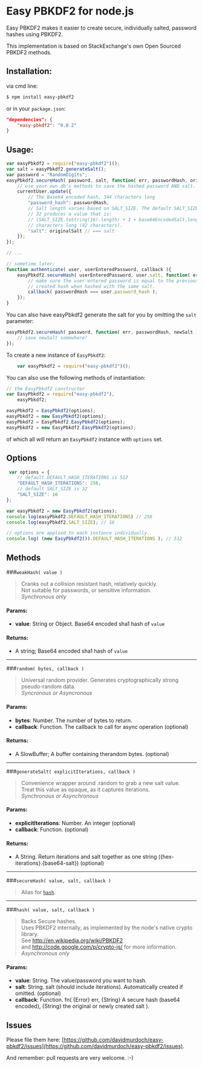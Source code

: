 # Easy PBKDF2 for node.js

Easy PBKDF2 makes it easier to create secure, individually salted, password hashes using PBKDF2.

This implementation is based on StackExchange's own Open Sourced PBKDF2 methods.

## Installation:

via cmd line:

```bash
$ npm install easy-pbkdf2
```

or in your `package.json`:

```json
"dependencies": {
    "easy-pbkdf2": "0.0.2"
}
```

## Usage:
```js
var easyPbkdf2 = require("easy-pbkdf2")();
var salt = easyPbkdf2.generateSalt();
var password = "RandomDigits";
easyPbkdf2.secureHash( password, salt, function( err, passwordHash, originalSalt ) {
    // use your own db's methods to save the hashed password AND salt.
    currentUser.update({
        // The Base64 encoded hash, 344 characters long
        "password_hash": passwordHash,
        // Salt length varies based on SALT_SIZE. The default SALT_SIZE of
        // 32 produces a value that is:
        // (SALT_SIZE.toString(16).length) + 1 + base64EncodedSalt.length)
        // characters long (42 characters).
        "salt": originalSalt // === salt
    });
});

// ...

// sometime later:
function authenticate( user, userEnteredPassword, callback ){
    easyPbkdf2.secureHash( userEnteredPassword, user.salt, function( err, passwordHash, salt ) {
        // make sure the user-entered password is equal to the previously
        // created hash when hashed with the same salt.
        callback( passwordHash === user.password_hash );
    });
}
```

You can also have easyPbkdf2 generate the salt for you by omitting the `salt` parameter:

```js
easyPbkdf2.secureHash( password, function( err, passwordHash, newSalt ) {
    // save newSalt somewhere!
});
```

To create a new instance of `EasyPbkdf2`: 

```js
    var easyPbkdf2 = require("easy-pbkdf2")();
```

You can also use the following methods of instantiation:

```js
// the EasyPbkdf2 constructor
var EasyPbkdf2 = require("easy-pbkdf2"),
    easyPbkdf2;

easyPbkdf2 = EasyPbkdf2(options);
easyPbkdf2 = new EasyPbkdf2(options);
easyPbkdf2 = EasyPbkdf2.EasyPbkdf2(options);
easyPbkdf2 = new EasyPbkdf2.EasyPbkdf2(options);
```

of which all will return an `EasyPbkdf2` instance with `options` set.

## Options

```js
 var options = {
    // default DEFAULT_HASH_ITERATIONS is 512
    "DEFAULT_HASH_ITERATIONS": 256,
    // default SALT_SIZE is 32
    "SALT_SIZE": 16
};

var easyPbkdf2 = new EasyPbkdf2(options);
console.log(easyPbkdf2.DEFAULT_HASH_ITERATIONS) // 256
console.log(easyPbkdf2.SALT_SIZE); // 16

// options are applied to each instance individually.
console.log( (new EasyPbkdf2()).DEFAULT_HASH_ITERATIONS ); // 512
```

## Methods

###`weakHash( value )`

> Cranks out a collision resistant hash, relatively quickly.  
> Not suitable for passwords, or sensitive information.  
*Synchronous only*  

#### Params:
 - **value**: String or Object. Base64 encoded sha1 hash of `value`

#### Returns:
 - A string; Base64 encoded sha1 hash of `value`

---

###`random( bytes, callback )`

> Universal random provider. Generates cryptographically strong pseudo-random data.  
*Syncronous or Asyncronous*

#### Params:
  - **bytes**: Number. The number of bytes to return.
  - **callback**: Function. The callback to call for async operation (optional)

#### Returns:
 - A SlowBuffer; A buffer containing therandom bytes. (optional)

---

###`generateSalt( explicitIterations, callback )`

> Convenience wrapper around .random to grab a new salt value.  
> Treat this value as opaque, as it captures iterations.  
*Synchronous or Asynchronous*

#### Params:
 - **explicitIterations**: Number. An integer (optional)
 - **callback**: Function. (optional)

#### Returns:
 - A String. Return iterations and salt together as one string ({hex-iterations}.{base64-salt}) (optional)

---

###`secureHash( value, salt, callback )`

> Alias for [`hash`](#hash-value-salt-callback-).

---

###`hash( value, salt, callback )`

> Backs Secure hashes.  
> Uses PBKDF2 internally, as implemented by the node's native crypto library.  
> See http://en.wikipedia.org/wiki/PBKDF2  
> and http://code.google.com/p/crypto-js/ for more information.  
*Asynchronous only*

#### Params:
 - **value**: String. The value/password you want to hash.
 - **salt**: String. salt (should include iterations). Automatically created if omitted. (optional)
 - **callback**: Function. fn( {Error} err, {String} A secure hash (base64 encoded), {String} the original or newly created salt ).

## Issues

Please file them here: [https://github.com/davidmurdoch/easy-pbkdf2/issues](https://github.com/davidmurdoch/easy-pbkdf2/issues).

And remember: pull requests are very welcome. :-)
